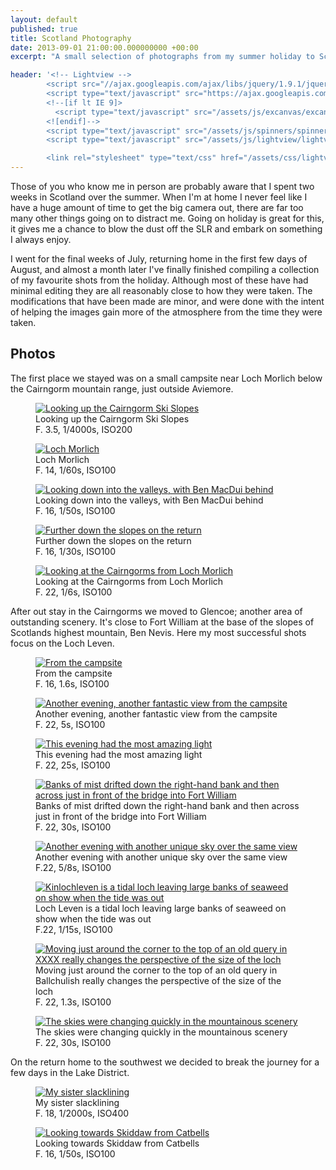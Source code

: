 ```yaml
---
layout: default
published: true
title: Scotland Photography
date: 2013-09-01 21:00:00.000000000 +00:00
excerpt: "A small selection of photographs from my summer holiday to Scotland"

header: '<!-- Lightview -->
		<script src="//ajax.googleapis.com/ajax/libs/jquery/1.9.1/jquery.min.js"></script>
		<script type="text/javascript" src="https://ajax.googleapis.com/ajax/libs/swfobject/2.2/swfobject.js"></script>
		<!--[if lt IE 9]>
		  <script type="text/javascript" src="/assets/js/excanvas/excanvas.js"></script>
		<![endif]-->
		<script type="text/javascript" src="/assets/js/spinners/spinners.min.js"></script>
		<script type="text/javascript" src="/assets/js/lightview/lightview.js"></script>

		<link rel="stylesheet" type="text/css" href="/assets/css/lightview.css" />'
---
```


Those of you who know me in person are probably aware that I spent two weeks in Scotland over the summer. When I'm at home I never feel like I have a huge amount of time to get the big camera out, there are far too many other things going on to distract me. Going on holiday is great for this, it gives me a chance to blow the dust off the SLR and embark on something I always enjoy. 

I went for the final weeks of July, returning home in the first few days of August, and almost a month later I've finally finished compiling a collection of my favourite shots from the holiday.  Although most of these have had minimal editing they are all reasonably close to how they were taken. The modifications that have been made are minor, and were done with the intent of helping the images gain more of the atmosphere from the time they were taken. 

## Photos

The first place we stayed was on a small campsite near Loch Morlich below the Cairngorm mountain range, just outside Aviemore. 

<figure>
	<a href="/assets/images/blog/2013-09-01-scotland-photography/DSC_7614.jpg" class="lightview" data-lightview-group="photos" data-lightview-title="Looking up the Cairngorm Ski Slopes" data-lightview-caption="F. 3.5, 1/4000s, ISO200">
		<img src="/assets/images/blog/2013-09-01-scotland-photography/DSC_7614_small.jpg" alt="Looking up the Cairngorm Ski Slopes" />
	</a>
	<figcaption>
			Looking up the Cairngorm Ski Slopes<br />
			F. 3.5, 1/4000s, ISO200
	</figcaption>
</figure>

<figure>
	<a href="/assets/images/blog/2013-09-01-scotland-photography/DSC_7653.jpg" class="lightview" data-lightview-group="photos" data-lightview-title="Loch Morlich" data-lightview-caption="F. 14, 1/60s, ISO100">
		<img src="/assets/images/blog/2013-09-01-scotland-photography/DSC_7653_small.jpg" alt="Loch Morlich" />
	</a>
	<figcaption>
		Loch Morlich<br />
		F. 14, 1/60s, ISO100
	</figcaption>
</figure>

<figure>
	<a href="/assets/images/blog/2013-09-01-scotland-photography/DSC_7656.jpg" class="lightview" data-lightview-group="photos" data-lightview-title="Looking down into the valleys, with Ben MacDui behind" data-lightview-caption="F. 16, 1/50s, ISO100">
		<img src="/assets/images/blog/2013-09-01-scotland-photography/DSC_7656_small.jpg" alt="Looking down into the valleys, with Ben MacDui behind" />
	</a>
	<figcaption>
		Looking down into the valleys, with Ben MacDui behind<br />
		F. 16, 1/50s, ISO100
	</figcaption>
</figure>

<figure>
	<a href="/assets/images/blog/2013-09-01-scotland-photography/DSC_7660.jpg" class="lightview" data-lightview-group="photos" data-lightview-title="Further down the slopes on the return" data-lightview-caption="F. 16, 1/30s, ISO100">
		<img src="/assets/images/blog/2013-09-01-scotland-photography/DSC_7660_small.jpg" alt="Further down the slopes on the return" />
	</a>
	<figcaption>
		Further down the slopes on the return<br />
		F. 16, 1/30s, ISO100
	</figcaption>
</figure>

<figure>
	<a href="/assets/images/blog/2013-09-01-scotland-photography/DSC_7706.jpg" class="lightview" data-lightview-group="photos" data-lightview-title="Looking at the Cairngorms from Loch Morlich" data-lightview-caption="F. 22, 1/6s, ISO100">
		<img src="/assets/images/blog/2013-09-01-scotland-photography/DSC_7706_small.jpg" alt="Looking at the Cairngorms from Loch Morlich" />
	</a>
	<figcaption>
		Looking at the Cairngorms from Loch Morlich<br />
		F. 22, 1/6s, ISO100
	</figcaption>
</figure>

After out stay in the Cairngorms we moved to Glencoe; another area of outstanding scenery. It's close to Fort William at the base of the slopes of Scotlands highest mountain, Ben Nevis. Here my most successful shots focus on the Loch Leven. 

<figure>
	<a href="/assets/images/blog/2013-09-01-scotland-photography/DSC_7781.jpg" class="lightview" data-lightview-group="photos" data-lightview-title="From the campsite" data-lightview-caption="F. 16, 1.6s, ISO100">
		<img src="/assets/images/blog/2013-09-01-scotland-photography/DSC_7781_small.jpg" alt="From the campsite" />
	</a>
	<figcaption>
		From the campsite<br />
		F. 16, 1.6s, ISO100
	</figcaption>
</figure>

<figure>
	<a href="/assets/images/blog/2013-09-01-scotland-photography/DSC_7799.jpg" class="lightview" data-lightview-group="photos" data-lightview-title="Another evening, another fantastic view from the campsite" data-lightview-caption="F. 22, 5s, ISO100">
		<img src="/assets/images/blog/2013-09-01-scotland-photography/DSC_7799_small.jpg" alt="Another evening, another fantastic view from the campsite" />
	</a>
	<figcaption>
		Another evening, another fantastic view from the campsite<br />
		F. 22, 5s, ISO100
	</figcaption>
</figure>

<figure>
	<a href="/assets/images/blog/2013-09-01-scotland-photography/DSC_7803.jpg" class="lightview" data-lightview-group="photos" data-lightview-title="This evening had the most amazing light" data-lightview-caption="F. 22, 25s, ISO100">
		<img src="/assets/images/blog/2013-09-01-scotland-photography/DSC_7803_small.jpg" alt="This evening had the most amazing light" />
	</a>
	<figcaption>
		This evening had the most amazing light<br />
		F. 22, 25s, ISO100
	</figcaption>
</figure>

<figure>
	<a href="/assets/images/blog/2013-09-01-scotland-photography/DSC_7808.jpg" class="lightview" data-lightview-group="photos" data-lightview-title="Banks of mist drifted down the right-hand bank and then across just in front of the bridge into Fort William" data-lightview-caption="F. 22, 30s, ISO100">
		<img src="/assets/images/blog/2013-09-01-scotland-photography/DSC_7808_small.jpg" alt="Banks of mist drifted down the right-hand bank and then across just in front of the bridge into Fort William" />
	</a>
	<figcaption>
		Banks of mist drifted down the right-hand bank and then across just in front of the bridge into Fort William<br />
		F. 22, 30s, ISO100
	</figcaption>
</figure>

<figure>
	<a href="/assets/images/blog/2013-09-01-scotland-photography/DSC_7864.jpg" class="lightview" data-lightview-group="photos" data-lightview-title="Another evening with another unique sky over the same view" data-lightview-caption="F.22, 5/8s, ISO100">
		<img src="/assets/images/blog/2013-09-01-scotland-photography/DSC_7864_small.jpg" alt="Another evening with another unique sky over the same view" />
	</a>
	<figcaption>
		Another evening with another unique sky over the same view<br />
		F.22, 5/8s, ISO100
	</figcaption>
</figure>

<figure>
	<a href="/assets/images/blog/2013-09-01-scotland-photography/DSC_7904.jpg" class="lightview" data-lightview-group="photos" data-lightview-title="Kinlochleven is a tidal loch leaving large banks of seaweed on show when the tide was out" data-lightview-caption="F.22, 1/15s, ISO100">
		<img src="/assets/images/blog/2013-09-01-scotland-photography/DSC_7904_small.jpg" alt="Kinlochleven is a tidal loch leaving large banks of seaweed on show when the tide was out" />
	</a>
	<figcaption>
		Loch Leven is a tidal loch leaving large banks of seaweed on show when the tide was out<br />
		F.22, 1/15s, ISO100
	</figcaption>
</figure>

<figure>
	<a href="/assets/images/blog/2013-09-01-scotland-photography/DSC_7933.jpg" class="lightview" data-lightview-group="photos" data-lightview-title="Moving just around the corner to the top of an old query in XXXX really changes the perspective of the size of the loch" data-lightview-caption="F. 22, 1.3s, ISO100">
		<img src="/assets/images/blog/2013-09-01-scotland-photography/DSC_7933_small.jpg" alt="Moving just around the corner to the top of an old query in XXXX really changes the perspective of the size of the loch" />
	</a>
	<figcaption>
		Moving just around the corner to the top of an old query in Ballchulish really changes the perspective of the size of the loch<br />
		F. 22, 1.3s, ISO100
	</figcaption>
</figure>

<figure>
	<a href="/assets/images/blog/2013-09-01-scotland-photography/DSC_7939.jpg" class="lightview" data-lightview-group="photos" data-lightview-title="The skies were changing quickly in the mountainous scenery" data-lightview-caption="F. 22, 30s, ISO100">
		<img src="/assets/images/blog/2013-09-01-scotland-photography/DSC_7939_small.jpg" alt="The skies were changing quickly in the mountainous scenery" />
	</a>
	<figcaption>
		The skies were changing quickly in the mountainous scenery<br />
		F. 22, 30s, ISO100
	</figcaption>
</figure>

On the return home to the southwest we decided to break the journey for a few days in the Lake District. 

<figure>
	<a href="/assets/images/blog/2013-09-01-scotland-photography/DSC_7986.jpg" class="lightview" data-lightview-group="photos" data-lightview-title="My sister slacklining" data-lightview-caption="F. 18, 1/2000s, ISO400">
		<img src="/assets/images/blog/2013-09-01-scotland-photography/DSC_7986_small.jpg" alt="My sister slacklining" />
	</a>
	<figcaption>
		My sister slacklining<br />
		F. 18, 1/2000s, ISO400
	</figcaption>
</figure>

<figure>
	<a href="/assets/images/blog/2013-09-01-scotland-photography/DSC_8004.jpg" class="lightview" data-lightview-group="photos" data-lightview-title="Looking towards Skiddaw from Catbells" data-lightview-caption="F. 16, 1/50s, ISO100">
		<img src="/assets/images/blog/2013-09-01-scotland-photography/DSC_8004_small.jpg" alt="Looking towards Skiddaw from Catbells" />
	</a>
	<figcaption>
		Looking towards Skiddaw from Catbells<br />
		F. 16, 1/50s, ISO100
	</figcaption>
</figure>